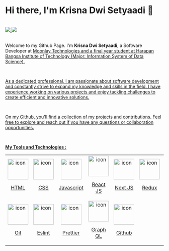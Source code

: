 <h1>Hi there, I'm Krisna Dwi Setyaadi 👋</h1>
<br/>
<div align="justify">
    <a href="https://www.instagram.com/krisnasetyadii/">
        <img src="https://img.shields.io/badge/Instagram-%23E4405F.svg?style=for-the-badge&logo=Instagram&logoColor=white">
    </a>
    <a href="https://www.linkedin.com/in/krisnadwisetyaadi/">
        <img src="https://img.shields.io/badge/Linkedin-%231DA1F2.svg?style=for-the-badge&logo=Linkedin&logoColor=white" />
    </a>
</div>
<br/>
<p>Welcome to my Github Page. I'm <b>Krisna Dwi Setyaadi</b>, a Software Developer at <u>Moonlay Technologies<u> and a final year student at Harapan Bangsa Institute of Technology (Major: Information System of Data Science).</p>

<br/>
<p>As a dedicated professional, I am passionate about software development and constantly strive to expand my knowledge and skills in the field. I have experience working on various projects and enjoy tackling challenges to create efficient and innovative solutions.</p>
<br/>
<p>On my Github, you'll find a collection of my projects and contributions. Feel free to explore and reach out if you have any questions or collaboration opportunities.</p>
<br/>

**My Tools and Technologies :**

<table>
    <tr>
        <td align="center" width="96">
            <img src="https://skillicons.dev/icons?i=html&theme=light" alt="icon" width="65" height="65" />
            <p>HTML</p>
        </td>
        <td align="center" width="96">
            <img src="https://skillicons.dev/icons?i=css&theme=light" alt="icon" width="65" height="65" />
            <p>CSS</p>
        </td>
        <td align="center" width="96">
            <img src="https://techstack-generator.vercel.app/js-icon.svg" alt="icon" width="65" height="65" />
            <p>Javascript</p>
        </td>
        <td align="center" width="96">
            <img src="https://techstack-generator.vercel.app/react-icon.svg" alt="icon" width="65" height="65" />
            <p>React JS</p>
        </td>
        <td align="center" width="96">
            <img src="https://skillicons.dev/icons?i=nextjs&theme=light" alt="icon" width="65" height="65" />
            <p>Next JS</p>
        </td>
        <td align="center" width="96">
            <img src="https://techstack-generator.vercel.app/redux-icon.svg" alt="icon" width="65" height="65" />
            <p>Redux</p>
        </td>
        <td align="center" width="96">
            <img src="https://techstack-generator.vercel.app/restapi-icon.svg" alt="icon" width="65" height="65" />
            <p>REST API</p>
        </td>
        <td align="center" width="96">
            <img src="https://skillicons.dev/icons?i=nodejs&theme=light" alt="icon" width="65" height="65" />
            <p>Node JS</p>
        </td>
    </tr>
    <tr>
        <td align="center" width="96">
            <img src="https://skillicons.dev/icons?i=git&theme=light" alt="icon" width="65" height="65" />
            <p>Git</p>
        </td>
        <td align="center" width="96">
            <img src="https://techstack-generator.vercel.app/eslint-icon.svg" alt="icon" width="65" height="65" />
            <p>Eslint</p>
        </td>
        <td  align="center" width="96">
            <img src="https://techstack-generator.vercel.app/prettier-icon.svg" alt="icon" width="65" height="65" />
            <p>Prettier</p>
        </td>
        <td align="center" width="96">
            <img src="https://techstack-generator.vercel.app/graphql-icon.svg" alt="icon" width="65" height="65" />
            <p>Graph QL</p>
        </td>
        <td align="center" width="96">
        <img src="https://techstack-generator.vercel.app/github-icon.svg" alt="icon" width="65" height="65" />
            <p>Github</p>
        </td>
    </tr>
</table>

